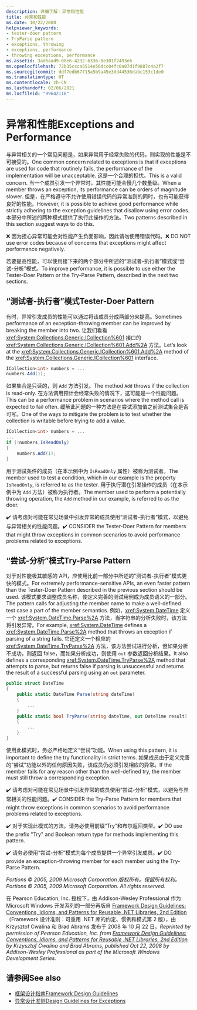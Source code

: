 ```yaml
---
description: 详细了解：异常和性能
title: 异常和性能
ms.date: 10/22/2008
helpviewer_keywords:
- tester-doer pattern
- TryParse pattern
- exceptions, throwing
- exceptions, performance
- throwing exceptions, performance
ms.assetid: 3ad6aad9-08e6-4232-b336-0e301f2493e6
ms.openlocfilehash: 72b35ccca5514e56dcc04fc0a07d1f9887c4a2f7
ms.sourcegitcommit: ddf7edb67715a5b9a45e3dd44536dabc153c1de0
ms.translationtype: HT
ms.contentlocale: zh-CN
ms.lasthandoff: 02/06/2021
ms.locfileid: "99642118"
---
```

# <a name="exceptions-and-performance"></a><span data-ttu-id="dd236-103">异常和性能</span><span class="sxs-lookup"><span data-stu-id="dd236-103">Exceptions and Performance</span></span>

<span data-ttu-id="dd236-104">与异常相关的一个常见问题是，如果异常用于经常失败的代码，则实现的性能是不可接受的。</span><span class="sxs-lookup"><span data-stu-id="dd236-104">One common concern related to exceptions is that if exceptions are used for code that routinely fails, the performance of the implementation will be unacceptable.</span></span> <span data-ttu-id="dd236-105">这是一个合理的担忧。</span><span class="sxs-lookup"><span data-stu-id="dd236-105">This is a valid concern.</span></span> <span data-ttu-id="dd236-106">当一个成员引发一个异常时，其性能可能会慢几个数量级。</span><span class="sxs-lookup"><span data-stu-id="dd236-106">When a member throws an exception, its performance can be orders of magnitude slower.</span></span> <span data-ttu-id="dd236-107">但是，在严格遵守不允许使用错误代码的异常准则的同时，也有可能获得良好的性能。</span><span class="sxs-lookup"><span data-stu-id="dd236-107">However, it is possible to achieve good performance while strictly adhering to the exception guidelines that disallow using error codes.</span></span> <span data-ttu-id="dd236-108">本部分中所述的两种模式提供了执行此操作的方法。</span><span class="sxs-lookup"><span data-stu-id="dd236-108">Two patterns described in this section suggest ways to do this.</span></span>

 <span data-ttu-id="dd236-109">❌ 因为担心异常可能会对性能产生负面影响，因此请勿使用错误代码。</span><span class="sxs-lookup"><span data-stu-id="dd236-109">❌ DO NOT use error codes because of concerns that exceptions might affect performance negatively.</span></span>

 <span data-ttu-id="dd236-110">若要提高性能，可以使用接下来的两个部分中所述的“测试者-执行者”模式或“尝试-分析”模式。</span><span class="sxs-lookup"><span data-stu-id="dd236-110">To improve performance, it is possible to use either the Tester-Doer Pattern or the Try-Parse Pattern, described in the next two sections.</span></span>

## <a name="tester-doer-pattern"></a><span data-ttu-id="dd236-111">“测试者-执行者”模式</span><span class="sxs-lookup"><span data-stu-id="dd236-111">Tester-Doer Pattern</span></span>

 <span data-ttu-id="dd236-112">有时，异常引发成员的性能可以通过将该成员分成两部分来提高。</span><span class="sxs-lookup"><span data-stu-id="dd236-112">Sometimes performance of an exception-throwing member can be improved by breaking the member into two.</span></span> <span data-ttu-id="dd236-113">让我们看看 <xref:System.Collections.Generic.ICollection%601> 接口的 <xref:System.Collections.Generic.ICollection%601.Add%2A> 方法。</span><span class="sxs-lookup"><span data-stu-id="dd236-113">Let’s look at the <xref:System.Collections.Generic.ICollection%601.Add%2A> method of the <xref:System.Collections.Generic.ICollection%601> interface.</span></span>

```csharp
ICollection<int> numbers = ...
numbers.Add(1);
```

 <span data-ttu-id="dd236-114">如果集合是只读的，则 `Add` 方法引发。</span><span class="sxs-lookup"><span data-stu-id="dd236-114">The method `Add` throws if the collection is read-only.</span></span> <span data-ttu-id="dd236-115">在方法调用预计会经常失败的情况下，这可能是一个性能问题。</span><span class="sxs-lookup"><span data-stu-id="dd236-115">This can be a performance problem in scenarios where the method call is expected to fail often.</span></span> <span data-ttu-id="dd236-116">缓解此问题的一种方法是在尝试添加值之前测试集合是否可写。</span><span class="sxs-lookup"><span data-stu-id="dd236-116">One of the ways to mitigate the problem is to test whether the collection is writable before trying to add a value.</span></span>

```csharp
ICollection<int> numbers = ...
...
if (!numbers.IsReadOnly)
{
    numbers.Add(1);
}
```

 <span data-ttu-id="dd236-117">用于测试条件的成员（在本示例中为 `IsReadOnly` 属性）被称为测试者。</span><span class="sxs-lookup"><span data-stu-id="dd236-117">The member used to test a condition, which in our example is the property `IsReadOnly`, is referred to as the tester.</span></span> <span data-ttu-id="dd236-118">用于执行潜在引发操作的成员（在本示例中为 `Add` 方法）被称为执行者。</span><span class="sxs-lookup"><span data-stu-id="dd236-118">The member used to perform a potentially throwing operation, the `Add` method in our example, is referred to as the doer.</span></span>

 <span data-ttu-id="dd236-119">✔️ 请考虑对可能在常见场景中引发异常的成员使用“测试者-执行者”模式，以避免与异常相关的性能问题。</span><span class="sxs-lookup"><span data-stu-id="dd236-119">✔️ CONSIDER the Tester-Doer Pattern for members that might throw exceptions in common scenarios to avoid performance problems related to exceptions.</span></span>

## <a name="try-parse-pattern"></a><span data-ttu-id="dd236-120">“尝试-分析”模式</span><span class="sxs-lookup"><span data-stu-id="dd236-120">Try-Parse Pattern</span></span>

 <span data-ttu-id="dd236-121">对于对性能极其敏感的 API，应使用比前一部分中所述的“测试者-执行者”模式更快的模式。</span><span class="sxs-lookup"><span data-stu-id="dd236-121">For extremely performance-sensitive APIs, an even faster pattern than the Tester-Doer Pattern described in the previous section should be used.</span></span> <span data-ttu-id="dd236-122">该模式要求调整成员名称，使定义完善的测试用例成为成员语义的一部分。</span><span class="sxs-lookup"><span data-stu-id="dd236-122">The pattern calls for adjusting the member name to make a well-defined test case a part of the member semantics.</span></span> <span data-ttu-id="dd236-123">例如，<xref:System.DateTime> 定义一个 <xref:System.DateTime.Parse%2A> 方法，当字符串的分析失败时，该方法将引发异常。</span><span class="sxs-lookup"><span data-stu-id="dd236-123">For example, <xref:System.DateTime> defines a <xref:System.DateTime.Parse%2A> method that throws an exception if parsing of a string fails.</span></span> <span data-ttu-id="dd236-124">它还定义一个相应的 <xref:System.DateTime.TryParse%2A> 方法，该方法尝试进行分析，但如果分析不成功，则返回 false，而如果分析成功，则使用 `out` 参数返回分析结果。</span><span class="sxs-lookup"><span data-stu-id="dd236-124">It also defines a corresponding <xref:System.DateTime.TryParse%2A> method that attempts to parse, but returns false if parsing is unsuccessful and returns the result of a successful parsing using an `out` parameter.</span></span>

```csharp
public struct DateTime
{
    public static DateTime Parse(string dateTime)
    {
        ...
    }
    public static bool TryParse(string dateTime, out DateTime result)
    {
        ...
    }
}
```

 <span data-ttu-id="dd236-125">使用此模式时，务必严格地定义“尝试”功能。</span><span class="sxs-lookup"><span data-stu-id="dd236-125">When using this pattern, it is important to define the try functionality in strict terms.</span></span> <span data-ttu-id="dd236-126">如果成员由于定义完善的“尝试”功能以外的任何原因失败，该成员仍必须引发相应的异常。</span><span class="sxs-lookup"><span data-stu-id="dd236-126">If the member fails for any reason other than the well-defined try, the member must still throw a corresponding exception.</span></span>

 <span data-ttu-id="dd236-127">✔️ 请考虑对可能在常见场景中引发异常的成员使用“尝试-分析”模式，以避免与异常相关的性能问题。</span><span class="sxs-lookup"><span data-stu-id="dd236-127">✔️ CONSIDER the Try-Parse Pattern for members that might throw exceptions in common scenarios to avoid performance problems related to exceptions.</span></span>

 <span data-ttu-id="dd236-128">✔️ 对于实现此模式的方法，请务必使用前缀“Try”和布尔返回类型。</span><span class="sxs-lookup"><span data-stu-id="dd236-128">✔️ DO use the prefix "Try" and Boolean return type for methods implementing this pattern.</span></span>

 <span data-ttu-id="dd236-129">✔️ 请务必使用“尝试-分析”模式为每个成员提供一个异常引发成员。</span><span class="sxs-lookup"><span data-stu-id="dd236-129">✔️ DO provide an exception-throwing member for each member using the Try-Parse Pattern.</span></span>

 <span data-ttu-id="dd236-130">*Portions © 2005, 2009 Microsoft Corporation 版权所有。保留所有权利。*</span><span class="sxs-lookup"><span data-stu-id="dd236-130">*Portions © 2005, 2009 Microsoft Corporation. All rights reserved.*</span></span>

 <span data-ttu-id="dd236-131">在 Pearson Education, Inc. 授权下，由 Addison-Wesley Professional 作为 Microsoft Windows 开发系列的一部分再版自 [Framework Design Guidelines: Conventions, Idioms, and Patterns for Reusable .NET Libraries, 2nd Edition](https://www.informit.com/store/framework-design-guidelines-conventions-idioms-and-9780321545619)（Framework 设计准则：可重用 .NET 库的约定、惯例和模式第 2 版），由 Krzysztof Cwalina 和 Brad Abrams 发布于 2008 年 10 月 22 日。</span><span class="sxs-lookup"><span data-stu-id="dd236-131">*Reprinted by permission of Pearson Education, Inc. from [Framework Design Guidelines: Conventions, Idioms, and Patterns for Reusable .NET Libraries, 2nd Edition](https://www.informit.com/store/framework-design-guidelines-conventions-idioms-and-9780321545619) by Krzysztof Cwalina and Brad Abrams, published Oct 22, 2008 by Addison-Wesley Professional as part of the Microsoft Windows Development Series.*</span></span>

## <a name="see-also"></a><span data-ttu-id="dd236-132">请参阅</span><span class="sxs-lookup"><span data-stu-id="dd236-132">See also</span></span>

- [<span data-ttu-id="dd236-133">框架设计指南</span><span class="sxs-lookup"><span data-stu-id="dd236-133">Framework Design Guidelines</span></span>](index.md)
- [<span data-ttu-id="dd236-134">异常设计准则</span><span class="sxs-lookup"><span data-stu-id="dd236-134">Design Guidelines for Exceptions</span></span>](exceptions.md)
